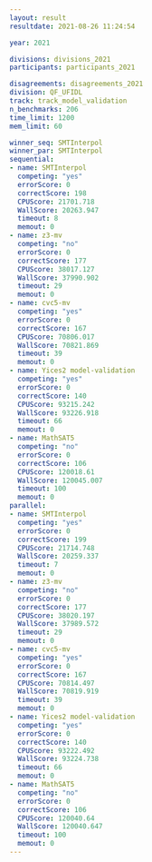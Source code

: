 ```yaml
---
layout: result
resultdate: 2021-08-26 11:24:54

year: 2021

divisions: divisions_2021
participants: participants_2021

disagreements: disagreements_2021
division: QF_UFIDL
track: track_model_validation
n_benchmarks: 206
time_limit: 1200
mem_limit: 60

winner_seq: SMTInterpol
winner_par: SMTInterpol
sequential:
- name: SMTInterpol
  competing: "yes"
  errorScore: 0
  correctScore: 198
  CPUScore: 21701.718
  WallScore: 20263.947
  timeout: 8
  memout: 0
- name: z3-mv
  competing: "no"
  errorScore: 0
  correctScore: 177
  CPUScore: 38017.127
  WallScore: 37990.902
  timeout: 29
  memout: 0
- name: cvc5-mv
  competing: "yes"
  errorScore: 0
  correctScore: 167
  CPUScore: 70806.017
  WallScore: 70821.869
  timeout: 39
  memout: 0
- name: Yices2 model-validation
  competing: "yes"
  errorScore: 0
  correctScore: 140
  CPUScore: 93215.242
  WallScore: 93226.918
  timeout: 66
  memout: 0
- name: MathSAT5
  competing: "no"
  errorScore: 0
  correctScore: 106
  CPUScore: 120018.61
  WallScore: 120045.007
  timeout: 100
  memout: 0
parallel:
- name: SMTInterpol
  competing: "yes"
  errorScore: 0
  correctScore: 199
  CPUScore: 21714.748
  WallScore: 20259.337
  timeout: 7
  memout: 0
- name: z3-mv
  competing: "no"
  errorScore: 0
  correctScore: 177
  CPUScore: 38020.197
  WallScore: 37989.572
  timeout: 29
  memout: 0
- name: cvc5-mv
  competing: "yes"
  errorScore: 0
  correctScore: 167
  CPUScore: 70814.497
  WallScore: 70819.919
  timeout: 39
  memout: 0
- name: Yices2 model-validation
  competing: "yes"
  errorScore: 0
  correctScore: 140
  CPUScore: 93222.492
  WallScore: 93224.738
  timeout: 66
  memout: 0
- name: MathSAT5
  competing: "no"
  errorScore: 0
  correctScore: 106
  CPUScore: 120040.64
  WallScore: 120040.647
  timeout: 100
  memout: 0
---
```

